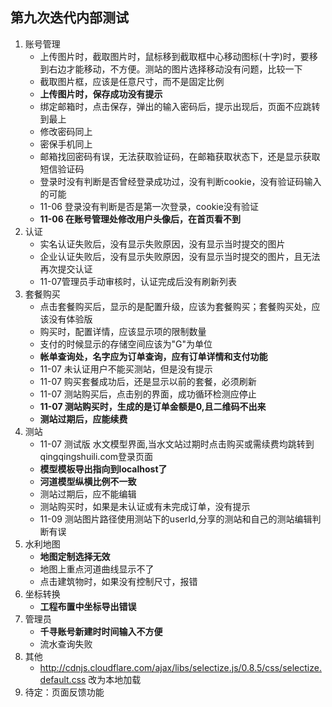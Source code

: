 ## 第九次迭代内部测试
>
1. 账号管理
    - 上传图片时，截取图片时，鼠标移到截取框中心移动图标(十字)时，要移到右边才能移动，不方便。测站的图片选择移动没有问题，比较一下
    - 截取图片框，应该是任意尺寸，而不是固定比例
    - **上传图片时，保存成功没有提示**
    - 绑定邮箱时，点击保存，弹出的输入密码后，提示出现后，页面不应跳转到最上
    - 修改密码同上
    - 密保手机同上
    - 邮箱找回密码有误，无法获取验证码，在邮箱获取状态下，还是显示获取短信验证码
    - 登录时没有判断是否曾经登录成功过，没有判断cookie，没有验证码输入的可能
    - 11-06 登录没有判断是否是第一次登录，cookie没有验证
    - **11-06 在账号管理处修改用户头像后，在首页看不到**
2. 认证
    - 实名认证失败后，没有显示失败原因，没有显示当时提交的图片
    - 企业认证失败后，没有显示失败原因，没有显示当时提交的图片，且无法再次提交认证
    - 11-07管理员手动审核时，认证完成后没有刷新列表
3. 套餐购买
    - 点击套餐购买后，显示的是配置升级，应该为套餐购买；套餐购买处，应该没有体验版
    - 购买时，配置详情，应该显示项的限制数量
    - 支付的时候显示的存储空间应该为"G"为单位
    - **帐单查询处，名字应为订单查询，应有订单详情和支付功能**
    - 11-07 未认证用户不能买测站，但是没有提示
    - 11-07 购买套餐成功后，还是显示以前的套餐，必须刷新
    - 11-07 测站购买后，点击别的界面，成功循环检测应停止
    - **11-07 测站购买时，生成的是订单金额是0,且二维码不出来**
    - **测站过期后，应能续费**
4. 测站
    - 11-07 测试版 水文模型界面,当水文站过期时点击购买或需续费均跳转到qingqingshuili.com登录页面
    - **模型模板导出指向到localhost了**
    - **河道模型纵横比例不一致**
    - 测站过期后，应不能编辑
    - 测站购买时，如果是未认证或有未完成订单，没有提示
    - 11-09 测站图片路径使用测站下的userId,分享的测站和自己的测站编辑判断有误
5. 水利地图
    - **地图定制选择无效**
    - 地图上重点河道曲线显示不了
    - 点击建筑物时，如果没有控制尺寸，报错
6. 坐标转换
    - **工程布置中坐标导出错误**
7. 管理员
    - **千寻账号新建时时间输入不方便**
    - 流水查询失败
8. 其他
    - http://cdnjs.cloudflare.com/ajax/libs/selectize.js/0.8.5/css/selectize.default.css 改为本地加载
9. 待定：页面反馈功能



